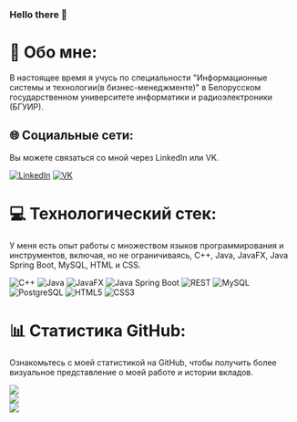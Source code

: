 ### Hello there 👋

# 💫 Обо мне:
В настоящее время я учусь по специальности "Информационные системы и технологии(в бизнес-менеджменте)" в Белорусском государственном университете информатики и радиоэлектроники (БГУИР).

## 🌐 Социальные сети:
Вы можете связаться со мной через LinkedIn или VK.

[![LinkedIn](https://img.shields.io/badge/LinkedIn-%230077B5.svg?logo=linkedin&logoColor=white)](https://www.linkedin.com/in/daniil-tsiunchyk/)
[![VK](https://img.shields.io/badge/VK-%234267A1.svg?logo=vk&logoColor=white)](https://vk.com/pascal_rabbit)

# 💻 Технологический стек:
У меня есть опыт работы с множеством языков программирования и инструментов, включая, но не ограничиваясь, C++, Java, JavaFX, Java Spring Boot, MySQL, HTML и CSS.

![C++](https://img.shields.io/badge/c++-%2300599C.svg?style=for-the-badge&logo=c%2B%2B&logoColor=white) ![Java](https://img.shields.io/badge/java-%23ED8B00.svg?style=for-the-badge&logo=java&logoColor=white) ![JavaFX](https://img.shields.io/badge/javafx-%2300769C.svg?style=for-the-badge&logo=java&logoColor=white) ![Java Spring Boot](https://img.shields.io/badge/Spring_Boot-F2F4F9.svg?style=for-the-badge&logo=spring-boot) ![REST](https://img.shields.io/badge/REST-%2300f.svg?style=for-the-badge&logo=rest&logoColor=white) ![MySQL](https://img.shields.io/badge/mysql-%2300f.svg?style=for-the-badge&logo=mysql&logoColor=white) ![PostgreSQL](https://img.shields.io/badge/PostgreSQL-%23316192.svg?style=for-the-badge&logo=postgresql&logoColor=white) ![HTML5](https://img.shields.io/badge/html5-%23E34F26.svg?style=for-the-badge&logo=html5&logoColor=white) ![CSS3](https://img.shields.io/badge/css3-%231572B6.svg?style=for-the-badge&logo=css3&logoColor=white) 

# 📊 Статистика GitHub:
Ознакомьтесь с моей статистикой на GitHub, чтобы получить более визуальное представление о моей работе и истории вкладов.

![](https://github-readme-stats.vercel.app/api?username=Heimdall-Program&theme=dark&hide_border=false&include_all_commits=true&count_private=true)<br/>
![](https://github-readme-streak-stats.herokuapp.com/?user=Heimdall-Program&theme=dark&hide_border=false)<br/>
![](https://github-readme-stats.vercel.app/api/top-langs/?username=Heimdall-Program&theme=dark&hide_border=false&include_all_commits=true&count_private=true&layout=compact)
